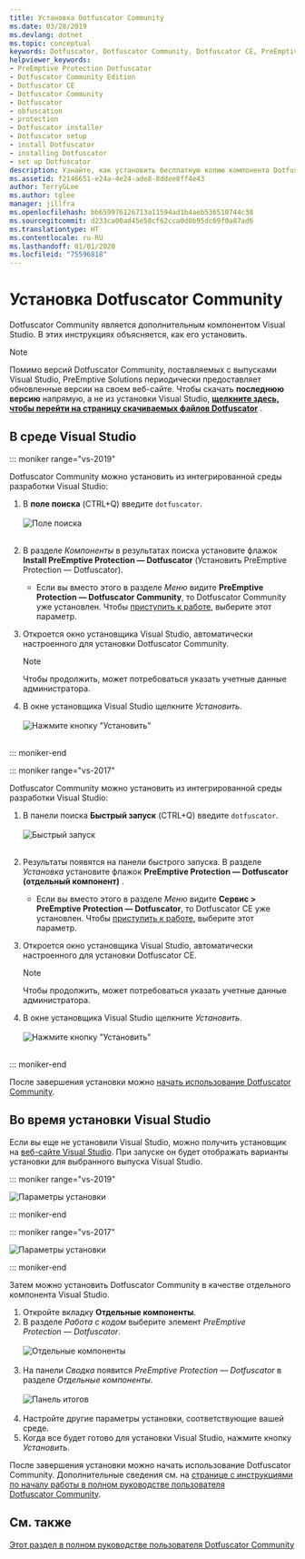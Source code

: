 ```yaml
---
title: Установка Dotfuscator Community
ms.date: 03/28/2019
ms.devlang: dotnet
ms.topic: conceptual
keywords: Dotfuscator, Dotfuscator Community, Dotfuscator CE, PreEmptive, PreEmptive Solutions, PreEmptive Protection, protection, community edition, obfuscation, .NET, free, Visual Studio 2017, Visual Studio 2019, Visual Studio, install
helpviewer_keywords:
- PreEmptive Protection Dotfuscator
- Dotfuscator Community Edition
- Dotfuscator CE
- Dotfuscator Community
- Dotfuscator
- obfuscation
- protection
- Dotfuscator installer
- Dotfuscator setup
- install Dotfuscator
- installing Dotfuscator
- set up Dotfuscator
description: Узнайте, как установить бесплатную копию компонента Dotfuscator Community, входящую в состав Visual Studio.
ms.assetid: f2146651-e24a-4e24-ade8-8ddee8ff4e43
author: TerryGLee
ms.author: tglee
manager: jillfra
ms.openlocfilehash: bb659976126713a11594ad1b4aeb536510744c38
ms.sourcegitcommit: d233ca00ad45e50cf62cca0d0b95dc69f0a87ad6
ms.translationtype: HT
ms.contentlocale: ru-RU
ms.lasthandoff: 01/01/2020
ms.locfileid: "75596818"
---
```

# <a name="install-dotfuscator-community"></a>Установка Dotfuscator Community

Dotfuscator Community является дополнительным компонентом Visual Studio.
В этих инструкциях объясняется, как его установить.

> [!NOTE]
> Помимо версий Dotfuscator Community, поставляемых с выпусками Visual Studio, PreEmptive Solutions периодически предоставляет обновленные версии на своем веб-сайте.
> Чтобы скачать **последнюю версию** напрямую, а не из установки Visual Studio, **[щелкните здесь, чтобы перейти на страницу скачиваемых файлов Dotfuscator][download]** .

## <a name="within-visual-studio"></a>В среде Visual Studio

::: moniker range="vs-2019"

Dotfuscator Community можно установить из интегрированной среды разработки Visual Studio:

1. В **поле поиска** (CTRL+Q) введите `dotfuscator`. <br/> <br/> ![Поле поиска](media/install_in_vs19_12.png) <br/> <br/>

2. В разделе *Компоненты* в результатах поиска установите флажок **Install PreEmptive Protection — Dotfuscator** (Установить PreEmptive Protection — Dotfuscator).
   * Если вы вместо этого в разделе *Меню* видите **PreEmptive Protection — Dotfuscator Community**, то Dotfuscator Community уже установлен. Чтобы [приступить к работе][get-started], выберите этот параметр.

3. Откроется окно установщика Visual Studio, автоматически настроенного для установки Dotfuscator Community.
   > [!NOTE]
   > Чтобы продолжить, может потребоваться указать учетные данные администратора.

4. В окне установщика Visual Studio щелкните *Установить*. <br/> <br/> ![Нажмите кнопку "Установить"](media/install_in_vs19_34.png) <br/> <br/>

::: moniker-end

::: moniker range="vs-2017"

Dotfuscator Community можно установить из интегрированной среды разработки Visual Studio:

1. В панели поиска **Быстрый запуск** (CTRL+Q) введите `dotfuscator`. <br/> <br/> ![Быстрый запуск](media/install_from_vs_12.png) <br/> <br/>

2. Результаты появятся на панели быстрого запуска. В разделе *Установка* установите флажок **PreEmptive Protection — Dotfuscator (отдельный компонент)** .
   * Если вы вместо этого в разделе *Меню* видите **Сервис > PreEmptive Protection — Dotfuscator**, то Dotfuscator CE уже установлен. Чтобы [приступить к работе][get-started], выберите этот параметр.

3. Откроется окно установщика Visual Studio, автоматически настроенного для установки Dotfuscator CE.
   > [!NOTE]
   > Чтобы продолжить, может потребоваться указать учетные данные администратора.

4. В окне установщика Visual Studio щелкните *Установить*. <br/> <br/> ![Нажмите кнопку "Установить"](media/install_from_vs_345.png) <br/> <br/>

::: moniker-end

После завершения установки можно [начать использование Dotfuscator Community][get-started].

## <a name="during-visual-studio-installation"></a>Во время установки Visual Studio

Если вы еще не установили Visual Studio, можно получить установщик на [веб-сайте Visual Studio][vs-install].
При запуске он будет отображать варианты установки для выбранного выпуска Visual Studio.

::: moniker range="vs-2019"

![Параметры установки](media/install_ui.png)

::: moniker-end

::: moniker range="vs-2017"

![Параметры установки](media/install_ui_17.png)

::: moniker-end

Затем можно установить Dotfuscator Community в качестве отдельного компонента Visual Studio.

1. Откройте вкладку **Отдельные компоненты**.
2. В разделе *Работа с кодом* выберите элемент *PreEmptive Protection — Dotfuscator*.<br/> <br/> ![Отдельные компоненты](media/install_individually_12.png) <br/> <br/>
3. На панели *Сводка* появится *PreEmptive Protection — Dotfuscator* в разделе *Отдельные компоненты*. <br/> <br/> ![Панель итогов](media/install_individually_3.png) <br/> <br/>
4. Настройте другие параметры установки, соответствующие вашей среде.
5. Когда все будет готово для установки Visual Studio, нажмите кнопку *Установить*.

После завершения установки можно начать использование Dotfuscator Community. Дополнительные сведения см. на [странице с инструкциями по началу работы в полном руководстве пользователя Dotfuscator Community][get-started].

## <a name="see-also"></a>См. также

[Этот раздел в полном руководстве пользователя Dotfuscator Community](https://www.preemptive.com/dotfuscator/ce/docs/help/)

<!-- Copyright © 2019 PreEmptive Solutions, LLC -->

[vs-install]:  https://visualstudio.microsoft.com/downloads/
[get-started]:  https://www.preemptive.com/dotfuscator/ce/docs/help/gui_getstarted.html

[download]:  https://www.preemptive.com/products/dotfuscator/downloads

[full]:  https://www.preemptive.com/dotfuscator/ce/docs/help/intro_install.html
